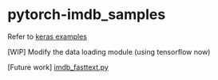 # pytorch-imdb_samples

Refer to [keras examples](https://github.com/fchollet/keras/tree/master/example://github.com/fchollet/keras/tree/master/examples)

[WIP]
Modify the data loading module (using tensorflow now)

[Future work]
[imdb_fasttext.py](https://github.com/fchollet/keras/blob/master/examples/imdb_fasttext.py)
